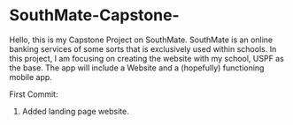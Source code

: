# SouthMate-Capstone-
Hello, this is my Capstone Project on SouthMate.
SouthMate is an online banking services of some sorts that is exclusively used within schools. In this project, I am focusing on creating the website with my school, USPF as the base. The app will include a Website and a (hopefully) functioning mobile app. 

First Commit: 
  1. Added landing page website.
